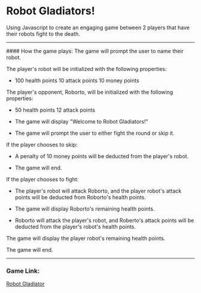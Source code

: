 # Robot Gladiators!

Using Javascript to create an engaging game between 2 players that have their robots fight to the death. 
<hr>
#### How the game plays:
The game will prompt the user to name their robot.

The player's robot will be initialized with the following properties:

* 100 health points 10 attack points 10 money points

The player's opponent, Roborto, will be initialized with the following properties:

* 50 health points 12 attack points

* The game will display "Welcome to Robot Gladiators!"

* The game will prompt the user to either fight the round or skip it.

If the player chooses to skip:

* A penalty of 10 money points will be deducted from the player's robot.

* The game will end.

If the player chooses to fight:

* The player's robot will attack Roborto, and the player robot's attack points will be deducted from Roborto's health points.

* The game will display Roborto's remaining health points.

* Roborto will attack the player's robot, and Roberto's attack points will be deducted from the player's robot's health points.

The game will display the player robot's remaining health points.

The game will end.
<hr>

### Game Link: 
[Robot Gladiator](https://emilyepozzi.github.io/RefactorExample/ "Robot Gladiators")



